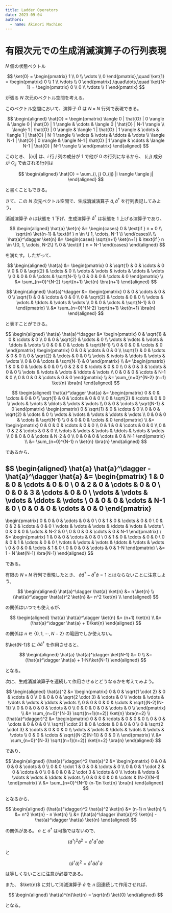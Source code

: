 ```yaml
---
title: Ladder Operators
date: 2023-09-04
authors:
  - name: Akinori Machino
---
```


# 有限次元での生成消滅演算子の行列表現

$N$ 個の状態ベクトル

$$
\ket{0} =
\begin{pmatrix}
1 \\
0 \\
\vdots \\
0
\end{pmatrix},\quad
\ket{1} =
\begin{pmatrix}
0 \\
1 \\
\vdots \\
0
\end{pmatrix},\quad\dots,\quad
\ket{N-1} =
\begin{pmatrix}
0 \\
0 \\
\vdots \\
1
\end{pmatrix}
$$

が張る $N$ 次元のベクトル空間を考える。

このベクトル空間において、演算子 $\hat{O}$ は $N \times N$ 行列で表現できる。

$$
\begin{aligned}
\hat{O} =
\begin{pmatrix}
\langle 0 | \hat{O} | 0 \rangle & \langle 0 | \hat{O} | 1 \rangle & \cdots & \langle 0 | \hat{O} | N-1 \rangle \\
\langle 1 | \hat{O} | 0 \rangle & \langle 1 | \hat{O} | 1 \rangle & \cdots & \langle 1 | \hat{O} | N-1 \rangle \\
\vdots & \vdots & \ddots & \vdots \\
\langle N-1 | \hat{O} | 0 \rangle & \langle N-1 | \hat{O} | 1 \rangle & \cdots & \langle N-1 | \hat{O} | N-1 \rangle \\
\end{pmatrix}
\end{aligned}
$$

このとき、 $|i \rangle \langle j|$ は、$i$ 行 $j$ 列の成分が $1$ で他が $0$ の行列になるから、 $(i, j)$ 成分が $O_{ij}$ で表される行列は

$$
\begin{aligned}
\hat{O} = \sum_{i, j} O_{ij} |i \rangle \langle j|
\end{aligned}
$$

と書くこともできる。

さて、この $N$ 次元ベクトル空間で、生成消滅演算子 $\hat{a}, \hat{a}^\dagger$ を行列表記してみよう。

消滅演算子 $\hat{a}$ は状態を $1$ 下げ、生成演算子 $\hat{a}^\dagger$ は状態を $1$ 上げる演算子であり、

$$
\begin{aligned}
\hat{a} \ket{n} &=
\begin{cases}
0 & \text{if } n = 0 \\
\sqrt{n} \ket{n-1} & \text{if } n \in \{ 1, \cdots, N-1 \}
\end{cases}\
\\
\hat{a}^\dagger \ket{n} &=
\begin{cases}
\sqrt{n+1} \ket{n+1} & \text{if } n \in \{0, 1, \cdots, N-2\} \\
0 & \text{if } n = N-1
\end{cases}
\end{aligned}
$$

を満たす。したがって、

$$
\begin{aligned}
\hat{a}
&=
\begin{pmatrix}
0 & \sqrt{1} & 0 & \cdots & 0 \\
0 & 0 & \sqrt{2} & \cdots & 0 \\
\vdots & \vdots & \vdots & \ddots & \vdots \\
0 & 0 & 0 & \cdots & \sqrt{N-1} \\
0 & 0 & 0 & \cdots & 0
\end{pmatrix} \\
&= \sum_{n=0}^{N-2} \sqrt{n+1} \ket{n} \bra{n+1}
\end{aligned}
$$

$$
\begin{aligned}
\hat{a}^\dagger
&=
\begin{pmatrix}
0 & 0 & \cdots & 0 & 0 \\
\sqrt{1} & 0 & \cdots & 0 & 0 \\
0 & \sqrt{2} & \cdots & 0 & 0 \\
\vdots & \vdots & \ddots & \vdots & \vdots \\
0 & 0 & \cdots & \sqrt{N-1} & 0
\end{pmatrix} \\
&= \sum_{n=0}^{N-2} \sqrt{n+1} \ket{n+1} \bra{n}
\end{aligned}
$$

と表すことができる。

$$
\begin{aligned}
\hat{a} \hat{a}^\dagger &=
\begin{pmatrix}
0 & \sqrt{1} & 0 & \cdots & 0 \\
0 & 0 & \sqrt{2} & \cdots & 0 \\
\vdots & \vdots & \vdots & \ddots & \vdots \\
0 & 0 & 0 & \cdots & \sqrt{N-1} \\
0 & 0 & 0 & \cdots & 0
\end{pmatrix}
\begin{pmatrix}
0 & 0 & \cdots & 0 & 0 \\
\sqrt{1} & 0 & \cdots & 0 & 0 \\
0 & \sqrt{2} & \cdots & 0 & 0 \\
\vdots & \vdots & \ddots & \vdots & \vdots \\
0 & 0 & \cdots & \sqrt{N-1} & 0
\end{pmatrix}
\\
&=
\begin{pmatrix}
1 & 0 & 0 & \cdots & 0 & 0 \\
0 & 2 & 0 & \cdots & 0 & 0 \\
0 & 0 & 3 & \cdots & 0 & 0 \\
\vdots & \vdots & \vdots & \ddots & \vdots \\
0 & 0 & 0 & \cdots & N-1 & 0 \\
0 & 0 & 0 & \cdots & 0 & 0
\end{pmatrix} \\
&= \sum_{n=0}^{N-2} (n+1) \ket{n} \bra{n}
\end{aligned}
$$

$$
\begin{aligned}
\hat{a}^\dagger \hat{a} &=
\begin{pmatrix}
0 & 0 & \cdots & 0 & 0 \\
\sqrt{1} & 0 & \cdots & 0 & 0 \\
0 & \sqrt{2} & \cdots & 0 & 0 \\
\vdots & \vdots & \ddots & \vdots & \vdots \\
0 & 0 & \cdots & \sqrt{N-1} & 0
\end{pmatrix}
\begin{pmatrix}
0 & \sqrt{1} & 0 & \cdots & 0 \\
0 & 0 & \sqrt{2} & \cdots & 0 \\
\vdots & \vdots & \vdots & \ddots & \vdots \\
0 & 0 & 0 & \cdots & \sqrt{N-1} \\
0 & 0 & 0 & \cdots & 0
\end{pmatrix}
\\
&=
\begin{pmatrix}
0 & 0 & 0 & \cdots & 0 & 0 \\
0 & 1 & 0 & \cdots & 0 & 0 \\
0 & 0 & 2 & \cdots & 0 & 0 \\
\vdots & \vdots & \vdots & \ddots & \vdots & \vdots \\
0 & 0 & 0 & \cdots & N-2 & 0 \\
0 & 0 & 0 & \cdots & 0 & N-1
\end{pmatrix} \\
&= \sum_{n=0}^{N-1} n \ket{n} \bra{n}
\end{aligned}
$$

であるから、

$$
\begin{aligned}
\hat{a} \hat{a}^\dagger - \hat{a}^\dagger \hat{a} &=
\begin{pmatrix}
1 & 0 & 0 & \cdots & 0 & 0 \\
0 & 2 & 0 & \cdots & 0 & 0 \\
0 & 0 & 3 & \cdots & 0 & 0 \\
\vdots & \vdots & \vdots & \ddots & \vdots \\
0 & 0 & 0 & \cdots & N-1 & 0 \\
0 & 0 & 0 & \cdots & 0 & 0
\end{pmatrix}
-
\begin{pmatrix}
0 & 0 & 0 & \cdots & 0 & 0 \\
0 & 1 & 0 & \cdots & 0 & 0 \\
0 & 0 & 2 & \cdots & 0 & 0 \\
\vdots & \vdots & \vdots & \ddots & \vdots & \vdots \\
0 & 0 & 0 & \cdots & N-2 & 0 \\
0 & 0 & 0 & \cdots & 0 & N-1
\end{pmatrix} \\
&=
\begin{pmatrix}
1 & 0 & 0 & \cdots & 0 & 0 \\
0 & 1 & 0 & \cdots & 0 & 0 \\
0 & 0 & 1 & \cdots & 0 & 0 \\
\vdots & \vdots & \vdots & \ddots & \vdots & \vdots \\
0 & 0 & 0 & \cdots & 1 & 0 \\
0 & 0 & 0 & \cdots & 0 & 1-N
\end{pmatrix} \\
&=
1 - N \ket{N-1} \bra{N-1}
\end{aligned}
$$

である。

有限の $N \times N$ 行列で表現したとき、 $\hat{a} \hat{a}^\dagger - \hat{a}^\dagger \hat{a} = 1$ とはならないことに注意しよう。

$$
\begin{aligned}
\hat{a}^\dagger \hat{a} \ket{n} &= n \ket{n} \\
(\hat{a}^\dagger \hat{a})^2 \ket{n} &= n^2 \ket{n}
\\
\end{aligned}
$$

の関係はいつでも使えるが、

$$
\begin{aligned}
\hat{a} \hat{a}^\dagger \ket{n} &= (n+1) \ket{n} \\
&= (\hat{a}^\dagger \hat{a} + 1)\ket{n}
\end{aligned}
$$

の関係は $n \in \{0, 1, \cdots, N-2\}$ の範囲でしか使えない。

$\ket{N-1}$ に $\hat{a} \hat{a}^\dagger$ を作用させると、

$$
\begin{aligned}
\hat{a} \hat{a}^\dagger \ket{N-1} &= 0 \\
&= (\hat{a}^\dagger \hat{a} + 1-N)\ket{N-1}
\end{aligned}
$$

となる。

次に、生成消滅演算子を連続して作用させるとどうなるかを考えてみよう。

$$
\begin{aligned}
\hat{a}^2 &=
\begin{pmatrix}
0 & 0 & \sqrt{1 \cdot 2} & 0 & \cdots & 0 \\
0 & 0 & 0 & \sqrt{2 \cdot 3} & \cdots & 0 \\
\vdots & \vdots & \vdots & \vdots & \ddots & \vdots \\
0 & 0 & 0 & 0 & \cdots & \sqrt{(N-2)(N-1)} \\
0 & 0 & 0 & 0 & \cdots & 0 \\
0 & 0 & 0 & 0 & \cdots & 0 \\
\end{pmatrix} \\
&= \sum_{n=0}^{N-3} \sqrt{(n+1)(n+2)} \ket{n} \bra{n+2}
\\
(\hat{a}^\dagger)^2 &=
\begin{pmatrix}
0 & 0 & \cdots & 0 & 0 & 0 \\
0 & 0 & \cdots & 0 & 0 & 0 \\
\sqrt{1 \cdot 2} & 0 & \cdots & 0 & 0 & 0 \\
0 & \sqrt{2 \cdot 3} & \cdots & 0 & 0 & 0 \\
\vdots & \vdots & \ddots & \vdots & \vdots & \vdots \\
0 & 0 & \cdots & \sqrt{(N-2)(N-1)} & 0 & 0 \\
\end{pmatrix} \\
&= \sum_{n=0}^{N-3} \sqrt{(n+1)(n+2)} \ket{n+2} \bra{n}
\end{aligned}
$$

であり、

$$
\begin{aligned}
(\hat{a}^\dagger)^2 \hat{a}^2 &=
\begin{pmatrix}
0 & 0 & 0 & 0 & \cdots & 0 \\
0 & 0 \cdot 1 & 0 & 0 & \cdots & 0 \\
0 & 0 & 1 \cdot 2 & 0 & \cdots & 0 \\
0 & 0 & 0 & 2 \cdot 3 & \cdots & 0 \\
\vdots & \vdots & \vdots & \vdots & \ddots & \vdots \\
0 & 0 & 0 & 0 & \cdots & (N-2)(N-1)
\end{pmatrix} \\
&= \sum_{n=0}^{N-1} (n-1)n \ket{n} \bra{n}
\end{aligned}
$$

となるから、

$$
\begin{aligned}
(\hat{a}^\dagger)^2 \hat{a}^2 \ket{n} &= (n-1) n \ket{n} \\
&= n^2 \ket{n} - n \ket{n} \\
&= (\hat{a}^\dagger \hat{a})^2 \ket{n} - \hat{a}^\dagger \hat{a} \ket{n}
\end{aligned}
$$

の関係がある。 $\hat{a}$ と $\hat{a}^\dagger$ は可換ではないので、

$$
(\hat{a}^\dagger)^2 \hat{a}^2 = \hat{a}^\dagger \hat{a}^\dagger \hat{a} \hat{a}
$$

と

$$
(\hat{a}^\dagger \hat{a})^2 = \hat{a}^\dagger \hat{a} \hat{a}^\dagger \hat{a}
$$

は等しくないことに注意が必要である。

また、 $\ket{n}$ に対して消滅演算子 $\hat{a}$ を $n$ 回連続して作用させれば、

$$
\begin{aligned}
\hat{a}^{n}\ket{n} = \sqrt{n!} \ket{0}
\end{aligned}
$$

となる。
